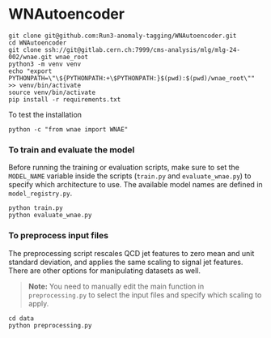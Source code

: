 # WNAutoencoder
```
git clone git@github.com:Run3-anomaly-tagging/WNAutoencoder.git
cd WNAutoencoder
git clone ssh://git@gitlab.cern.ch:7999/cms-analysis/mlg/mlg-24-002/wnae.git wnae_root
python3 -m venv venv
echo "export PYTHONPATH=\"\${PYTHONPATH:+\$PYTHONPATH:}$(pwd):$(pwd)/wnae_root\"" >> venv/bin/activate
source venv/bin/activate
pip install -r requirements.txt
```

To test the installation
```
python -c "from wnae import WNAE"
```

### To train and evaluate the model

Before running the training or evaluation scripts, make sure to set the `MODEL_NAME` variable inside the scripts (`train.py` and `evaluate_wnae.py`) to specify which architecture to use. The available model names are defined in `model_registry.py`.
```
python train.py
python evaluate_wnae.py
```
### To preprocess input files

The preprocessing script rescales QCD jet features to zero mean and unit standard deviation, and applies the same scaling to signal jet features. There are other options for manipulating datasets as well. 
> **Note:** You need to manually edit the main function in `preprocessing.py` to select the input files and specify which scaling to apply.
```
cd data
python preprocessing.py
```